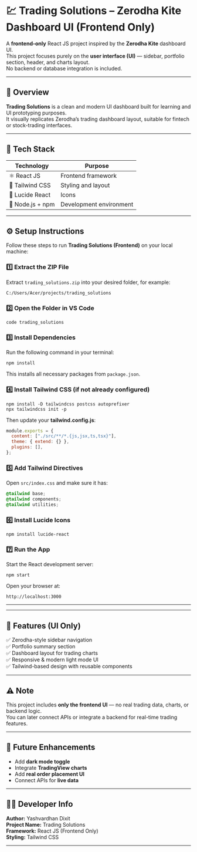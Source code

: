 
# 💹 Trading Solutions – Zerodha Kite Dashboard UI (Frontend Only)

A **frontend-only** React JS project inspired by the **Zerodha Kite** dashboard UI.  
This project focuses purely on the **user interface (UI)** — sidebar, portfolio section, header, and charts layout.  
No backend or database integration is included.

---

## 🧠 Overview

**Trading Solutions** is a clean and modern UI dashboard built for learning and UI prototyping purposes.  
It visually replicates Zerodha’s trading dashboard layout, suitable for fintech or stock-trading interfaces.

---

## 🧰 Tech Stack

| Technology | Purpose |
|-------------|----------|
| ⚛️ React JS | Frontend framework |
| 🎨 Tailwind CSS | Styling and layout |
| 🧩 Lucide React | Icons |
| 🧱 Node.js + npm | Development environment |

---

## ⚙️ Setup Instructions

Follow these steps to run **Trading Solutions (Frontend)** on your local machine:

### 1️⃣ Extract the ZIP File
Extract `trading_solutions.zip` into your desired folder, for example:
```
C:/Users/Acer/projects/trading_solutions
```

### 2️⃣ Open the Folder in VS Code
```
code trading_solutions
```

### 3️⃣ Install Dependencies
Run the following command in your terminal:
```
npm install
```
This installs all necessary packages from `package.json`.

### 4️⃣ Install Tailwind CSS (if not already configured)
```
npm install -D tailwindcss postcss autoprefixer
npx tailwindcss init -p
```
Then update your **tailwind.config.js**:
```js
module.exports = {
  content: ["./src/**/*.{js,jsx,ts,tsx}"],
  theme: { extend: {} },
  plugins: [],
};
```

### 5️⃣ Add Tailwind Directives
Open `src/index.css` and make sure it has:
```css
@tailwind base;
@tailwind components;
@tailwind utilities;
```

### 6️⃣ Install Lucide Icons
```
npm install lucide-react
```

### 7️⃣ Run the App
Start the React development server:
```
npm start
```
Open your browser at:
```
http://localhost:3000
```

---


---

## 🌈 Features (UI Only)

✅ Zerodha-style sidebar navigation  
✅ Portfolio summary section  
✅ Dashboard layout for trading charts  
✅ Responsive & modern light mode UI  
✅ Tailwind-based design with reusable components  

---

## ⚠️ Note

This project includes **only the frontend UI** — no real trading data, charts, or backend logic.  
You can later connect APIs or integrate a backend for real-time trading features.

---

## 🚀 Future Enhancements

- Add **dark mode toggle**
- Integrate **TradingView charts**
- Add **real order placement UI**
- Connect APIs for **live data**

---

## 🧑‍💻 Developer Info

**Author:** Yashvardhan Dixit  
**Project Name:** Trading Solutions  
**Framework:** React JS (Frontend Only)  
**Styling:** Tailwind CSS

---


